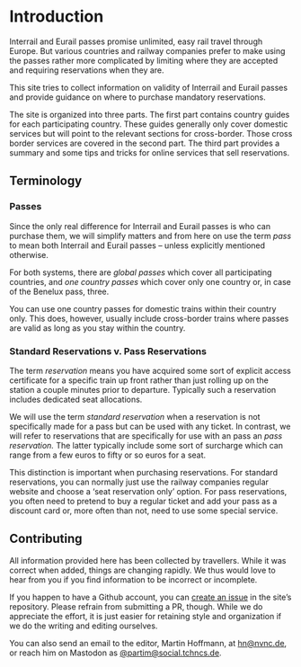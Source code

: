 # Introduction

Interrail and Eurail passes promise unlimited, easy rail travel through
Europe. But various countries and railway companies prefer to make using
the passes rather more complicated by limiting where they are accepted
and requiring reservations when they are.

This site tries to collect information on validity of Interrail and Eurail
passes and provide guidance on where to purchase mandatory reservations.

The site is organized into three parts. The first part contains country
guides for each participating country. These guides generally only cover
domestic services but will point to the relevant sections for
cross-border. Those cross border services are covered in the second part.
The third part provides a summary and some tips and tricks for online
services that sell reservations.



## Terminology

### Passes

Since the only real difference for Interrail and Eurail
passes is who can purchase them, we will simplify matters and from here on
use the term _pass_ to mean both Interrail and Eurail passes – unless
explicitly mentioned otherwise.

For both systems, there are _global passes_ which cover all participating
countries, and _one country passes_ which cover only one country or, in
case of the Benelux pass, three.

You can use one country passes for domestic trains within their country
only. This does, however, usually include cross-border trains where
passes are valid as long as you stay within the country.


### Standard Reservations v. Pass Reservations

The term _reservation_ means you have acquired some sort of explicit access
certificate for a specific train up front rather than just rolling up on the
station a couple minutes prior to departure. Typically such a reservation
includes dedicated seat allocations.

We will use the term _standard reservation_ when a reservation is not
specifically made for a pass but can be used with any ticket.
In contrast, we will refer to reservations that are specifically for use
with an pass an _pass reservation._ The latter typically
include some sort of surcharge which can range from a few euros to fifty
or so euros for a seat.

This distinction is important when purchasing reservations. For standard
reservations, you can normally just use the railway companies regular
website and choose a ‘seat reservation only’ option. For pass
reservations, you often need to pretend to buy a regular ticket and add
your pass as a discount card or, more often than not, need to use some
special service.


## Contributing

All information provided here has been collected by travellers. While it
was correct when added, things are changing rapidly. We thus would love to
hear from you if you find information to be incorrect or incomplete.

If you happen to have a Github account, you can
[create an issue](https://github.com/partim/interrail-guide/issues/new)
in the site’s repository. Please refrain from submitting a PR, though.
While we do appreciate the effort, it is just easier for retaining style
and organization if we do the writing and editing ourselves.

You can also send an email to the editor, Martin Hoffmann, at
[hn@nvnc.de](mailto:hn@nvnc.de), or reach him on Mastodon as
[@partim@social.tchncs.de](https://social.tchncs.de/@partim).

